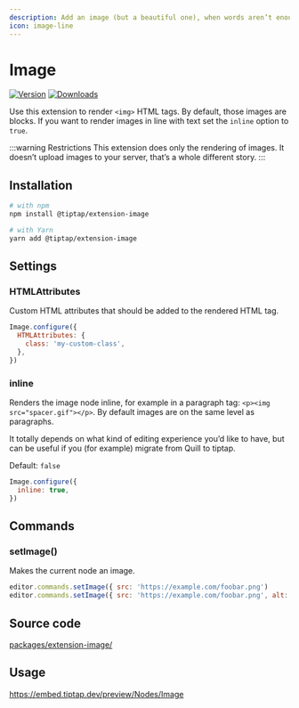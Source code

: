 ```yaml
---
description: Add an image (but a beautiful one), when words aren’t enough.
icon: image-line
---
```


# Image
[![Version](https://img.shields.io/npm/v/@tiptap/extension-image.svg?label=version)](https://www.npmjs.com/package/@tiptap/extension-image)
[![Downloads](https://img.shields.io/npm/dm/@tiptap/extension-image.svg)](https://npmcharts.com/compare/@tiptap/extension-image?minimal=true)

Use this extension to render `<img>` HTML tags. By default, those images are blocks. If you want to render images in line with text  set the `inline` option to `true`.

:::warning Restrictions
This extension does only the rendering of images. It doesn’t upload images to your server, that’s a whole different story.
:::

## Installation
```bash
# with npm
npm install @tiptap/extension-image

# with Yarn
yarn add @tiptap/extension-image
```

## Settings

### HTMLAttributes
Custom HTML attributes that should be added to the rendered HTML tag.

```js
Image.configure({
  HTMLAttributes: {
    class: 'my-custom-class',
  },
})
```

### inline
Renders the image node inline, for example in a paragraph tag: `<p><img src="spacer.gif"></p>`. By default images are on the same level as paragraphs.

It totally depends on what kind of editing experience you’d like to have, but can be useful if you (for example) migrate from Quill to tiptap.

Default: `false`

```js
Image.configure({
  inline: true,
})
```

## Commands

### setImage()
Makes the current node an image.

```js
editor.commands.setImage({ src: 'https://example.com/foobar.png')
editor.commands.setImage({ src: 'https://example.com/foobar.png', alt: 'A boring example image', title: 'An example' })
```

## Source code
[packages/extension-image/](https://github.com/ueberdosis/tiptap/blob/main/packages/extension-image/)

## Usage
https://embed.tiptap.dev/preview/Nodes/Image
